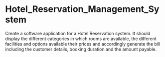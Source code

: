 # Hotel_Reservation_Management_System
Create a software application for a Hotel Reservation system. It should display the different categories in which rooms are available, the different facilities and options available their prices and accordingly generate the bill including the customer details, booking duration and the amount payable.
